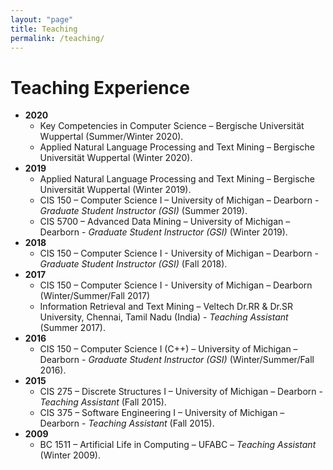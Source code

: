 ```yaml
---
layout: "page"
title: Teaching
permalink: /teaching/
---
```


# Teaching Experience

- **2020**
    - Key Competencies in Computer Science – Bergische Universität Wuppertal (Summer/Winter 2020).
    - Applied Natural Language Processing and Text Mining – Bergische Universität Wuppertal (Winter 2020).
- **2019**
    - Applied Natural Language Processing and Text Mining – Bergische Universität Wuppertal (Winter 2019).
    - CIS 150 – Computer Science I – University of Michigan – Dearborn - *Graduate Student Instructor (GSI)* (Summer 2019).
    - CIS 5700 – Advanced Data Mining – University of Michigan – Dearborn - *Graduate Student Instructor (GSI)* (Winter 2019).
- **2018**
    - CIS 150 – Computer Science I - University of Michigan – Dearborn - *Graduate Student Instructor (GSI)* (Fall 2018).
- **2017**
    - CIS 150 – Computer Science I - University of Michigan – Dearborn  (Winter/Summer/Fall 2017)
    - Information Retrieval and Text Mining – Veltech Dr.RR & Dr.SR University, Chennai, Tamil Nadu (India) - *Teaching Assistant* (Summer 2017).
- **2016**
    - CIS 150 – Computer Science I (C++) – University of Michigan – Dearborn - *Graduate Student Instructor (GSI)*  (Winter/Summer/Fall 2016).
- **2015**
    - CIS 275 – Discrete Structures I – University of Michigan – Dearborn - *Teaching Assistant* (Fall 2015).
    - CIS 375 – Software Engineering I – University of Michigan – Dearborn - *Teaching Assistant* (Fall 2015).
- **2009**
    - BC 1511 – Artificial Life in Computing – UFABC – *Teaching Assistant* (Winter 2009).